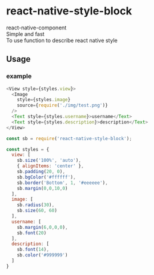 # react-native-style-block
react-native-component  
Simple and fast  
To use function to describe react native style  

## Usage

### example
```javascript
<View style={styles.view}>
  <Image
    style={styles.image}
    source={require('./img/test.png')}
  />
  <Text style={styles.username}>username</Text>
  <Text style={styles.description}>description</Text>
</View>
```

```javascript
const sb = require('react-native-style-block');

const styles = {
  view: [
    sb.size('100%', 'auto'),
    { alignItems: 'center' },
    sb.padding(20, 0),
    sb.bgColor('#ffffff'),
    sb.border('Bottom', 1, '#eeeeee'),
    sb.margin(0,0,10,0)
  ],
  image: [
    sb.radius(30),
    sb.size(60, 60)
  ],
  username: [
    sb.margin(6,0,0,0),
    sb.font(20)
  ],
  description: [
    sb.font(14),
    sb.color('#999999')
  ]
}
```
